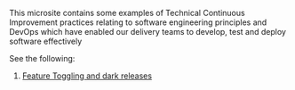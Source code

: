 This microsite contains some examples of Technical Continuous Improvement practices relating to software engineering principles and DevOps which have enabled our delivery teams to develop, test and deploy software effectively

See the following:
1. [Feature Toggling and dark releases](./DevOps/FeatureToggling.md)